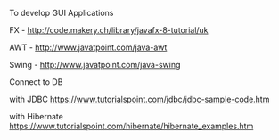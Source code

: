 To develop GUI Applications

FX - http://code.makery.ch/library/javafx-8-tutorial/uk

AWT - http://www.javatpoint.com/java-awt

Swing - http://www.javatpoint.com/java-swing


Connect to DB

with JDBC https://www.tutorialspoint.com/jdbc/jdbc-sample-code.htm

with Hibernate https://www.tutorialspoint.com/hibernate/hibernate_examples.htm
